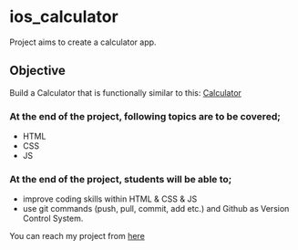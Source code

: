 # ios_calculator

Project aims to create a calculator app.

## Objective

Build a Calculator that is functionally similar to this: [Calculator]( https://codepen.io/AaronClarusway/full/KKzRdvo)

### At the end of the project, following topics are to be covered;

- HTML 
- CSS
- JS

### At the end of the project, students will be able to;

- improve coding skills within HTML & CSS & JS
- use git commands (push, pull, commit, add etc.) and Github as Version Control System.

You can reach my project from [here](https://esadakman.github.io/ios_calculator/)




